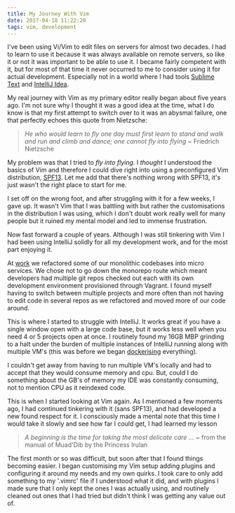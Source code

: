 ```yaml
---
title: My Journey With Vim
date: 2017-04-18 11:22:20
tags: vim, development
---
```


I've been using Vi/Vim to edit files on servers for almost two decades. I had to learn to use it because it was always available on remote servers, so like it or not it was important to be able to use it. I became fairly competent with it, but for most of that time it never occurred to me to consider using it for actual development. Especially not in a world where I had tools [Sublime Text](https://www.sublimetext.com/) and [IntelliJ Idea](https://www.jetbrains.com/).

My real journey with Vim as my primary editor really began about five years ago. I'm not sure why I thought it was a good idea at the time, what I do know is that my first attempt to switch over to it was an abysmal failure, one that perfectly echoes this quote from Nietzsche:

> *He who would learn to fly one day must first learn to stand and walk and run and climb and dance; one cannot fly into flying* ~ Friedrich Nietzsche

My problem was that I tried to *fly into flying*. I *thought* I understood the basics of Vim and therefore I could dive right into using a preconfigured Vim distribution, [SPF13](http://vim.spf13.com/). Let me add that there's nothing wrong with SPF13, it's just wasn't the right place to start for me.

I set off on the wrong foot, and after struggling with it for a few weeks, I gave up. It wasn't Vim that I was battling with but rather the customisations in the distribution I was using, which I don't doubt work really well for many people but it ruined my mental model and led to immense frustration.

Now fast forward a couple of years. Although I was still tinkering with Vim I had been using IntelliJ solidly for all my development work, and for the most part enjoying it.

At [work](https://www.talis.com) we refactored some of our monolithic codebases into micro services. We chose not to go down the monorepo route which meant developers had multiple git repos checked out each with its own development environment provisioned through Vagrant. I found myself having to switch between multiple projects and more often than not having to edit code in several repos as we refactored and moved more of our code around.

This is where I started to struggle with IntelliJ. It works great if you have a single window open with a large code base, but it works less well when you need 4 or 5 projects open at once. I routinely found my 16GB MBP grinding to a halt under the burden of multiple instances of IntelliJ running along with multiple VM's (this was before we began [dockerising](https://www.docker.com) everything).

I couldn't get away from having to run multiple VM's locally and had to accept that they would consume memory and cpu. But, could I do something about the GB's of memory my IDE was constantly consuming, not to mention CPU as it reindexed code.

This is when I started looking at Vim again. As I mentioned a few moments ago, I had continued tinkering with it (sans SPF13), and had developed a new found respect for it. I consciously made a mental note that this time I would take it slowly and see how far I could get, I had learned my lesson

> *A beginning is the time for taking the most delicate care ...* ~ from the manual of Muad'Dib by the Princess Irulan

The first month or so was difficult, but soon after that I found things becoming easier. I began customising my Vim setup adding plugins and configuring it around my needs and my own quirks. I took care to only add something to my '.vimrc' file if I understood what it did, and with plugins I made sure that I only kept the ones I was actually using, and routinely cleaned out ones that I had tried but didn't think I was getting any value out of.


